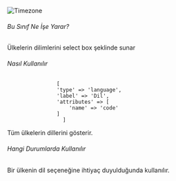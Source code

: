 ![Timezone](https://s3.eu-central-1.amazonaws.com/static.testbank.az/uploads/files/15-1618914267-ok-image.png)

###### Bu Sınıf Ne İşe Yarar?

Ülkelerin dilimlerini select box şeklinde sunar

###### Nasıl Kullanılır

```
                [
                'type' => 'language',
                'label' => 'Dil',
                'attributes' => [
                    'name' => 'code'
                ]
                  ]
```

Tüm ülkelerin dillerini gösterir.

###### Hangi Durumlarda Kullanılır

Bir ülkenin dil seçeneğine ihtiyaç duyulduğunda kullanılır.
